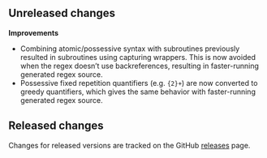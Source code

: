 ## Unreleased changes

**Improvements**

- Combining atomic/possessive syntax with subroutines previously resulted in subroutines using capturing wrappers. This is now avoided when the regex doesn’t use backreferences, resulting in faster-running generated regex source.
- Possessive fixed repetition quantifiers (e.g. `{2}+`) are now converted to greedy quantifiers, which gives the same behavior with faster-running generated regex source.

## Released changes

Changes for released versions are tracked on the GitHub [releases](https://github.com/slevithan/regex/releases) page.
